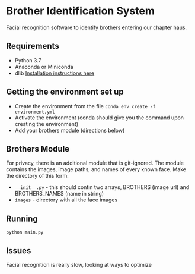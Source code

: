 # Brother Identification System

Facial recognition software to identify brothers entering our chapter haus. 

## Requirements

- Python 3.7
- Anaconda or Miniconda
- dlib [Installation instructions here](https://gist.github.com/ageitgey/629d75c1baac34dfa5ca2a1928a7aeaf)

## Getting the environment set up

- Create the environment from the file `conda env create -f environment.yml`
- Activate the environment (conda should give you the command upon creating the environment)
- Add your brothers module (directions below)

## Brothers Module

For privacy, there is an additional module that is git-ignored. The module contains the images, image paths, and names of every known face. Make the directory of this form:
- `__init__.py` - this should contin two arrays, BROTHERS (image url) and BROTHERS_NAMES (name in string)
- `images` - directory with all the face images

## Running

`python main.py`

## Issues

Facial recognition is really slow, looking at ways to optimize

